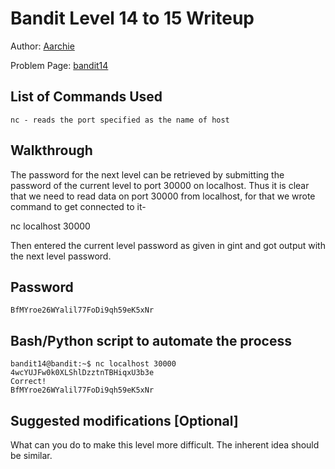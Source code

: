 # Bandit Level 14 to 15 Writeup

Author: [Aarchie](https://github.com/aarchie-r)

Problem Page: [bandit14](https://overthewire.org/bandit/bandit14)

## List of Commands Used
```
nc - reads the port specified as the name of host
```

## Walkthrough

The password for the next level can be retrieved by submitting the password of the current level to port 30000 on localhost.
Thus it is clear that we need to read data on port 30000 from localhost, for that we wrote command to get connected to it-

nc localhost 30000

Then entered the current level password as given in gint and got output with the next level password.

## Password
`BfMYroe26WYalil77FoDi9qh59eK5xNr`

## Bash/Python script to automate the process
```
bandit14@bandit:~$ nc localhost 30000
4wcYUJFw0k0XLShlDzztnTBHiqxU3b3e
Correct!
BfMYroe26WYalil77FoDi9qh59eK5xNr

```

## Suggested modifications [Optional]
What can you do to make this level more difficult. The inherent idea should be similar.
